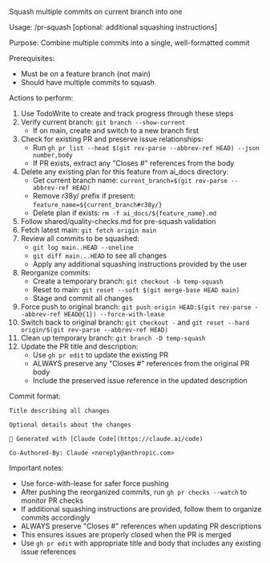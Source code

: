 Squash multiple commits on current branch into one

Usage: /pr-squash [optional: additional squashing instructions]

Purpose: Combine multiple commits into a single, well-formatted commit

Prerequisites:

- Must be on a feature branch (not main)
- Should have multiple commits to squash

Actions to perform:

1. Use TodoWrite to create and track progress through these steps
2. Verify current branch: `git branch --show-current`
   - If on main, create and switch to a new branch first
3. Check for existing PR and preserve issue relationships:
   - Run `gh pr list --head $(git rev-parse --abbrev-ref HEAD) --json number,body`
   - If PR exists, extract any "Closes #" references from the body
4. Delete any existing plan for this feature from ai_docs directory:
   - Get current branch name: `current_branch=$(git rev-parse --abbrev-ref HEAD)`
   - Remove r38y/ prefix if present: `feature_name=${current_branch#r38y/}`
   - Delete plan if exists: `rm -f ai_docs/${feature_name}.md`
5. Follow shared/quality-checks.md for pre-squash validation
6. Fetch latest main: `git fetch origin main`
7. Review all commits to be squashed:
   - `git log main..HEAD --oneline`
   - `git diff main...HEAD` to see all changes
   - Apply any additional squashing instructions provided by the user
8. Reorganize commits:
   - Create a temporary branch: `git checkout -b temp-squash`
   - Reset to main: `git reset --soft $(git merge-base HEAD main)`
   - Stage and commit all changes
9. Force push to original branch: `git push origin HEAD:$(git rev-parse --abbrev-ref HEAD@{1}) --force-with-lease`
10. Switch back to original branch: `git checkout -` and `git reset --hard origin/$(git rev-parse --abbrev-ref HEAD)`
11. Clean up temporary branch: `git branch -D temp-squash`
12. Update the PR title and description:
    - Use `gh pr edit` to update the existing PR
    - ALWAYS preserve any "Closes #" references from the original PR body
    - Include the preserved issue reference in the updated description

Commit format:

```
Title describing all changes

Optional details about the changes

🤖 Generated with [Claude Code](https://claude.ai/code)

Co-Authored-By: Claude <noreply@anthropic.com>
```

Important notes:

- Use force-with-lease for safer force pushing
- After pushing the reorganized commits, run `gh pr checks --watch` to monitor PR checks
- If additional squashing instructions are provided, follow them to organize commits accordingly
- ALWAYS preserve "Closes #" references when updating PR descriptions
- This ensures issues are properly closed when the PR is merged
- Use `gh pr edit` with appropriate title and body that includes any existing issue references
